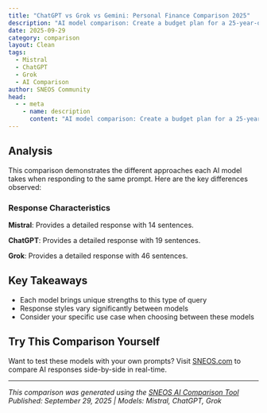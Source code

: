 ```yaml
---
title: "ChatGPT vs Grok vs Gemini: Personal Finance Comparison 2025"
description: "AI model comparison: Create a budget plan for a 25-year-old making $75k who wants to buy a house in 3 years..."
date: 2025-09-29
category: comparison
layout: Clean
tags:
  - Mistral
  - ChatGPT
  - Grok
  - AI Comparison
author: SNEOS Community
head:
  - - meta
    - name: description
      content: "AI model comparison: Create a budget plan for a 25-year-old making $75k who wants to buy a house in 3 years..."
---
```


<ChatComparison
  title="ChatGPT vs Grok vs Gemini: Personal Finance Comparison 2025"
  prompt="Create a budget plan for a 25-year-old making $75k who wants to buy a house in 3 years"
  :responses='{
    "Mistral": "Creating a budget plan for a 25-year-old making $75,000 per year who wants to buy a house in 3 years involves several steps. Here\u2019s a comprehensive plan to help achieve this goal:\n\n### Step 1: Determine Monthly Income\n- **Annual Income:** $75,000\n- **Monthly Income:** $75,000 / 12 = $6,250\n\n### Step 2: Estimate Monthly Expenses\n1. **Housing:**\n   - Rent: $1,500\n   - Utilities (electricity, water, internet): $200\n   - Total: $1,700\n\n2. **Transportation:**\n   - Car payment: $300\n   - Car insurance: $100\n   - Gas: $150\n   - Maintenance: $50\n   - Total: $600\n\n3. **Food:**\n   - Groceries: $300\n   - Dining out: $200\n   - Total: $500\n\n4. **Health:**\n   - Health insurance: $200\n   - Medical expenses: $50\n   - Total: $250\n\n5. **Savings and Investments:**\n   - Emergency fund: $200\n   - Retirement savings (401k, IRA): $500\n   - Total: $700\n\n6. **Personal and Discretionary:**\n   - Entertainment: $200\n   - Clothing: $100\n   - Gym/Fitness: $50\n   - Miscellaneous: $100\n   - Total: $450\n\n7. **Debt Repayment:**\n   - Student loans: $300\n   - Credit card payments: $100\n   - Total: $400\n\n### Step 3: Calculate Total Monthly Expenses\n- **Total Monthly Expenses:** $1,700 (Housing) \u002B $600 (Transportation) \u002B $500 (Food) \u002B $250 (Health) \u002B $700 (Savings) \u002B $450 (Personal) \u002B $400 (Debt) = $4,600\n\n### Step 4: Determine Savings for House Down Payment\n- **Monthly Savings for House:** $6,250 (Monthly Income) - $4,600 (Monthly Expenses) = $1,650\n\n### Step 5: Set a Savings Goal for the Down Payment\n- **Desired Down Payment:** 20% of the house price\n- **Estimated House Price:** $300,000 (This can vary based on location and market conditions)\n- **Down Payment Needed:** $300,000 * 20% = $60,000\n\n### Step 6: Calculate Monthly Savings Needed\n- **Total Savings Needed in 3 Years:** $60,000\n- **Monthly Savings Needed:** $60,000 / 36 months = $1,667\n\n### Step 7: Adjust Budget to Meet Savings Goal\n- **Current Monthly Savings:** $1,650\n- **Additional Savings Needed:** $1,667 - $1,650 = $17\n\n### Step 8: Review and Adjust Expenses\nTo meet the savings goal, consider the following adjustments:\n1. **Reduce Dining Out:** Cut from $200 to $150 (Save $50/month)\n2. **Reduce Entertainment:** Cut from $200 to $150 (Save $50/month)\n3. **Reduce Miscellaneous:** Cut from $100 to $50 (Save $50/month)\n\n### Step 9: Final Budget Plan\n- **Adjusted Monthly Expenses:** $4,450\n- **Adjusted Monthly Savings:** $6,250 - $4,450 = $1,800\n\n### Step 10: Monitor and Adjust\n- **Regularly Review:** Check your budget monthly to ensure you are on track.\n- **Adjust as Needed:** Make adjustments based on changes in income, expenses, or financial goals.\n\n### Summary\n- **Monthly Income:** $6,250\n- **Monthly Expenses:** $4,450\n- **Monthly Savings for House:** $1,800\n- **Total Savings in 3 Years:** $1,800 * 36 = $64,800\n\nBy following this budget plan, you should be able to save enough for a down payment on a house within 3 years.",
    "ChatGPT": "Certainly! Here\u0027s a detailed budget plan for a 25-year-old earning $75,000 annually who wants to buy a house in 3 years.\n\n---\n\n### Assumptions:\n- Annual income (gross): $75,000\n- Monthly income (gross): $6,250\n- Estimated tax rate: ~22% (federal\u002Bstate, varies by location)\n- Monthly income (net after tax): approx. $4,875\n- Goal: Save for a house down payment in 3 years (36 months)\n- Estimated down payment goal: let\u0027s assume $30,000 (about 20% of a $150,000 house)\n\n---\n\n### Step 1: Calculate Monthly Take-Home Pay\n\n- Gross monthly income: $6,250\n- Estimated taxes (22%): $1,375\n- Net monthly income: approx. **$4,875**\n\n---\n\n### Step 2: Set a Savings Goal for Down Payment\n\n- Down payment target: $30,000\n- Timeframe: 36 months\n- Monthly savings needed: $30,000 \u00F7 36 = **$833**\n\n---\n\n### Step 3: Budget Breakdown (50/30/20 model adjusted for savings goal)\n\n| Category           | % of Net Income | Amount (per month) | Notes                           |\n|--------------------|-----------------|--------------------|--------------------------------|\n| Housing (rent/utilities) | 25%             | $1,219             | Should be minimized to free savings |\n| Transportation     | 10%             | $487               | Car payment, insurance, gas    |\n| Food               | 10%             | $488               | Groceries \u002B eating out          |\n| Insurance (health, etc.)| 5%              | $244               | Health, renter\u2019s insurance etc.|\n| Debt Payments      | 5%              | $244               | Student loans, credit cards    |\n| Savings (down payment \u002B emergency fund) | 25%             | $1,219             | Includes $833 for house \u002B remainder for emergency fund |\n| Entertainment/Misc.| 10%             | $488               | Clothes, subscriptions, hobbies|\n\n---\n\n### Step 4: Tips to Meet Savings Goal\n\n- Aim to keep rent/utilities at or below $1,200/month.\n- Limit discretionary spending.\n- Look for additional income streams or side gigs.\n- Track expenses using budgeting apps.\n- Consider high-yield savings accounts or CDs for the down payment fund.\n- Avoid taking on new debt.\n\n---\n\n### Sample Monthly Budget\n\n| Category            | Amount  |\n|---------------------|---------|\n| Rent \u0026 Utilities    | $1,200   |\n| Transportation      | $487     |\n| Food                | $488     |\n| Insurance           | $244     |\n| Debt Payments       | $244     |\n| House Savings       | $833     |\n| Emergency Fund Savings| $386     |\n| Entertainment/Misc. | $488     |\n| **Total**           | $4,870   |\n\n---\n\n### Summary:\n- Save approximately $833 per month to reach $30,000 in 3 years.\n- Keep monthly expenses within ~$4,875 net income.\n- Build an emergency fund alongside down payment savings.\n- Adjust categories based on personal circumstances.\n\nIf you provide more info (location, current expenses), I can customize further!",
    "Grok": "Creating a budget plan for a 25-year-old earning $75,000 annually who wants to buy a house in 3 years involves careful financial planning to save for a down payment, manage expenses, and maintain a good credit score. Below is a detailed budget plan tailored to this goal.\n\n---\n\n### Step 1: Assess Income and Goals\n- **Annual Income**: $75,000\n- **Monthly Income (after taxes)**: Assuming a federal tax rate of ~22%, state taxes (if applicable, assuming 5%), and other deductions (Social Security, Medicare, etc.), the take-home pay is approximately **$58,000 per year** or **$4,833 per month**. This can vary depending on location and specific tax brackets, so adjust accordingly using a paycheck calculator.\n- **House Goal**: Save for a down payment on a house in 3 years. For a house in the range of $300,000 (adjust based on location), a 20% down payment would be **$60,000** (to avoid PMI, private mortgage insurance). This means saving **$20,000 per year** or **$1,667 per month**.\n\n---\n\n### Step 2: Budget Overview\nWe will use the **50/30/20 rule** as a starting point (50% needs, 30% wants, 20% savings/debt repayment), but adjust it to prioritize saving for the down payment. Since saving $1,667/month is critical, we\u2019ll aim for a higher savings rate (closer to 35-40%).\n\n#### Monthly Budget Breakdown\n- **Total Monthly Income**: $4,833\n- **Target Savings for Down Payment**: $1,667 (35% of income)\n- **Remaining for Expenses**: $3,166\n\nHere\u2019s the detailed budget based on needs, wants, and savings/debt repayment:\n\n| **Category**              | **Percentage** | **Monthly Amount** | **Notes**                                                                 |\n|---------------------------|----------------|--------------------|---------------------------------------------------------------------------|\n| **Needs (Essentials)**    | 40%            | $1,933            | Rent, utilities, groceries, transportation, insurance, minimum debt payments |\n| **Wants (Discretionary)** | 25%            | $1,208            | Dining out, entertainment, hobbies, travel, non-essential shopping        |\n| **Savings/Debt Repayment**| 35%            | $1,692            | Down payment savings \u002B extra debt repayment (if applicable)              |\n\n---\n\n### Step 3: Detailed Expense Breakdown\n#### Needs ($1,933/month)\n- **Rent/Housing**: $1,200 (adjust based on location; consider roommates to lower this cost if possible)\n- **Utilities (electricity, water, internet)**: $150\n- **Groceries**: $300\n- **Transportation**: $200 (fuel, public transit, or car maintenance; adjust if you own a car)\n- **Health Insurance/Expenses**: $100 (if not covered by employer)\n- **Minimum Debt Payments**: $0 (assumed no debt for now; adjust if student loans, credit card debt, etc., exist)\n\n#### Wants ($1,208/month)\n- **Dining Out**: $200\n- **Entertainment (streaming, movies, etc.)**: $50\n- **Hobbies/Recreation**: $100\n- **Travel/Vacation Fund**: $150\n- **Non-Essential Shopping**: $100\n- **Miscellaneous/Buffer**: $608 (flexible for unexpected small expenses or additional savings)\n\n#### Savings/Debt Repayment ($1,692/month)\n- **Down Payment Savings**: $1,667\n- **Emergency Fund or Extra Debt Repayment**: $25 (start small if no emergency fund exists; aim to build 3-6 months of expenses over time)\n\n---\n\n### Step 4: Additional Financial Strategies\n1. **Build an Emergency Fund First**: If you don\u2019t already have one, allocate part of your savings in the first few months to build a small emergency fund (e.g., $1,000-$3,000) before fully focusing on the down payment. This prevents dipping into savings for unexpected costs.\n2. **Cut Costs Where Possible**:\n   - Reduce rent by living with roommates or in a cheaper area.\n   - Limit dining out and cook at home.\n   - Use public transportation or carpool to save on fuel.\n   - Cancel unused subscriptions.\n3. **Increase Income**:\n   - Consider a side hustle (freelancing, tutoring, gig work) to boost savings.\n   - Invest in skills or certifications for a raise or better job within the 3-year timeline.\n4. **High-Yield Savings Account**: Store down payment savings in a high-yield savings account (HYSA) with an interest rate of 4-5% (as of 2023 rates) to earn passive income on your savings. For example, $20,000 saved annually at 4% APY could earn ~$800 in interest over 3 years.\n5. **Maintain/Improve Credit Score**: A good credit score (700\u002B) will secure better mortgage rates. Pay all bills on time, keep credit card utilization below 30%, and avoid new debt.\n6. **Debt Management**: If you have debt, focus on paying off high-interest debt (credit cards) first while making minimum payments on low-interest debt (student loans). Adjust the budget to allocate more to debt repayment if needed.\n\n---\n\n### Step 5: 3-Year Savings Projection\n- **Monthly Savings for Down Payment**: $1,667\n- **Annual Savings**: $1,667 x 12 = $20,004\n- **Total After 3 Years (without interest)**: $20,004 x 3 = $60,012\n- **Total After 3 Years (with 4% APY, compounded monthly)**: Approximately $61,800 (use a compound interest calculator for exact figures based on the account).\n\nThis meets the $60,000 down payment goal for a $300,000 house. If housing prices are higher in your area, adjust the savings goal or timeline accordingly.\n\n---\n\n### Step 6: Monthly Budget Summary\n| **Category**              | **Amount**  |\n|---------------------------|-------------|\n| Needs                     | $1,933      |\n| Wants                     | $1,208      |\n| Savings/Debt Repayment    | $1,692      |\n| **Total**                 | $4,833      |\n\n---\n\n### Step 7: Monitor and Adjust\n- **Track Spending**: Use budgeting apps like Mint, YNAB (You Need a Budget), or a simple spreadsheet to monitor expenses monthly.\n- **Adjust as Needed**: If unexpected expenses arise or income changes, revisit the budget to reallocate funds without derailing the savings goal.\n- **Annual Review**: Assess progress yearly to ensure you\u2019re on track for the $60,000 down payment.\n\n---\n\n### Additional Notes\n- **Housing Market Research**: Start researching the housing market in your desired area now to understand price trends and set a realistic savings goal.\n- **First-Time Homebuyer Programs**: Look into programs in your state or city that offer down payment assistance or lower interest rates for first-time buyers.\n- **Closing Costs**: Save an additional 2-5% of the house price ($6,000-$15,000 for a $300,000 house) for closing costs, which can be saved separately or added to the monthly goal.\n- **Lifestyle Balance**: While saving aggressively, don\u2019t deprive yourself completely\u2014allocate funds for enjoyment to avoid burnout.\n\nThis budget plan provides a structured path to save $60,000\u002B for a house down payment in 3 years while maintaining a balanced lifestyle. Adjust the numbers based on your specific circumstances, such as location, debts, or income changes."
  }'
  published-date="14:24"
/>

## Analysis

This comparison demonstrates the different approaches each AI model takes when responding to the same prompt. Here are the key differences observed:

### Response Characteristics

**Mistral**: Provides a detailed response with 14 sentences. 

**ChatGPT**: Provides a detailed response with 19 sentences. 

**Grok**: Provides a detailed response with 46 sentences. 

## Key Takeaways

- Each model brings unique strengths to this type of query
- Response styles vary significantly between models
- Consider your specific use case when choosing between these models

## Try This Comparison Yourself

Want to test these models with your own prompts? Visit [SNEOS.com](https://sneos.com) to compare AI responses side-by-side in real-time.

---

*This comparison was generated using the [SNEOS AI Comparison Tool](https://sneos.com)*
*Published: September 29, 2025 | Models: Mistral, ChatGPT, Grok*
